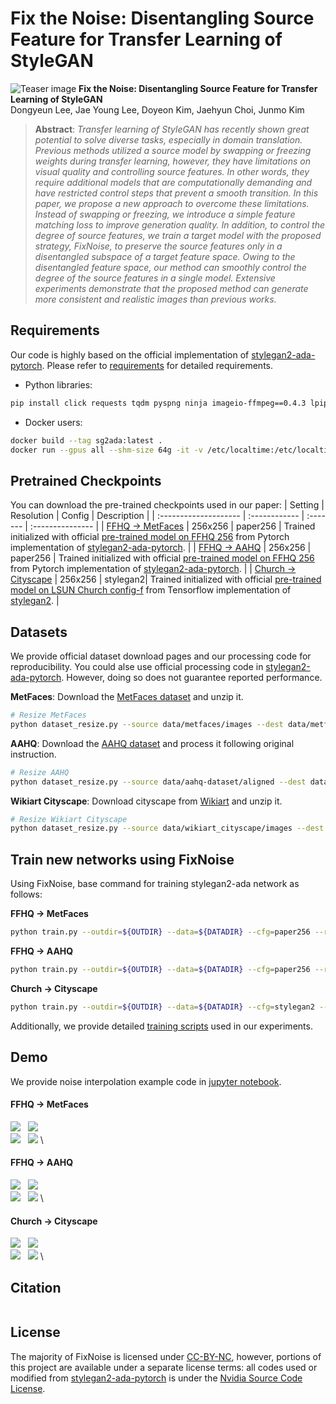# Fix the Noise: Disentangling Source Feature for Transfer Learning of StyleGAN</sub>

![Teaser image](./docs/figure_1.png)
**Fix the Noise: Disentangling Source Feature for Transfer Learning of StyleGAN**<br>
Dongyeun Lee, Jae Young Lee, Doyeon Kim, Jaehyun Choi, Junmo Kim<br>

>**Abstract**: 
*Transfer learning of StyleGAN has recently shown great potential to solve diverse tasks, especially in domain translation. Previous methods utilized a source model by swapping or freezing weights during transfer learning, however, they have limitations on visual quality and controlling source features. In other words, they require additional models that are computationally demanding and have restricted control steps that prevent a smooth transition. In this paper, we propose a new approach to overcome these limitations. Instead of swapping or freezing, we introduce a simple feature matching loss to improve generation quality. In addition, to control the degree of source features, we train a target model with the proposed strategy, FixNoise, to preserve the source features only in a disentangled subspace of a target feature space. Owing to the disentangled feature space, our method can smoothly control the degree of the source features in a single model. Extensive experiments demonstrate that the proposed method can generate more consistent and realistic images than previous works.*

## Requirements
Our code is highly based on the official implementation of [stylegan2-ada-pytorch](https://github.com/NVlabs/stylegan2-ada-pytorch). Please refer to [requirements](https://github.com/NVlabs/stylegan2-ada-pytorch#requirements) for detailed requirements.
* Python libraries:
```bash
pip install click requests tqdm pyspng ninja imageio-ffmpeg==0.4.3 lpips
```
* Docker users:
```bash
docker build --tag sg2ada:latest .
docker run --gpus all --shm-size 64g -it -v /etc/localtime:/etc/localtime:ro -v /mnt:/mnt -v /data:/data --name sg2ada sg2ada /bin/bash
```


## Pretrained Checkpoints
You can download the pre-trained checkpoints used in our paper:
| Setting                 |   Resolution  | Config   |    Description   |
| :--------------------   | :------------ | :------- | :--------------- |
| [FFHQ &rarr; MetFaces](https://drive.google.com/file/d/1Eo4T9KjkzRYdnENXgTpqIUOvaY4-SDeD/view?usp=sharing)    |    256x256    | paper256 | Trained initialized with official [pre-trained model on FFHQ 256](https://nvlabs-fi-cdn.nvidia.com/stylegan2-ada-pytorch/pretrained/transfer-learning-source-nets/) from Pytorch implementation of [stylegan2-ada-pytorch](https://github.com/NVlabs/stylegan2-ada-pytorch). |
| [FFHQ &rarr; AAHQ](https://drive.google.com/file/d/1GzM3icWaSOSGcKfYoidjEaloqc_MyAxX/view?usp=sharing)        |    256x256    | paper256 | Trained initialized with official [pre-trained model on FFHQ 256](https://nvlabs-fi-cdn.nvidia.com/stylegan2-ada-pytorch/pretrained/transfer-learning-source-nets/) from Pytorch implementation of [stylegan2-ada-pytorch](https://github.com/NVlabs/stylegan2-ada-pytorch). |
| [Church &rarr; Cityscape](https://drive.google.com/file/d/1YHa_g5xC_VM5MbHsr3VSfco1_PX1sRkA/view?usp=sharing) |    256x256    | stylegan2| Trained initialized with official [pre-trained model on LSUN Church config-f](https://nvlabs-fi-cdn.nvidia.com/stylegan2/networks/) from Tensorflow implementation of [stylegan2](https://github.com/NVlabs/stylegan2). |

## Datasets
We provide official dataset download pages and our processing code for reproducibility. You could alse use official processing code in [stylegan2-ada-pytorch](https://github.com/NVlabs/stylegan2-ada-pytorch#preparing-datasets). However, doing so does not guarantee reported performance.

**MetFaces**: Download the [MetFaces dataset](https://github.com/NVlabs/metfaces-dataset) and unzip it.
```bash
# Resize MetFaces
python dataset_resize.py --source data/metfaces/images --dest data/metfaces/images256x256
```
**AAHQ**: Download the [AAHQ dataset](https://github.com/onion-liu/aahq-dataset) and process it following original instruction.
```bash
# Resize AAHQ
python dataset_resize.py --source data/aahq-dataset/aligned --dest data/aahq-dataset/images256x256
```
**Wikiart Cityscape**: Download cityscape from [Wikiart](https://www.kaggle.com/datasets/ipythonx/wikiart-gangogh-creating-art-gan) and unzip it.

```bash
# Resize Wikiart Cityscape
python dataset_resize.py --source data/wikiart_cityscape/images --dest data/wikiart_cityscape/images256x256
```

## Train new networks using FixNoise
Using FixNoise, base command for training stylegan2-ada network as follows:

**FFHQ &rarr; MetFaces**
```bash
python train.py --outdir=${OUTDIR} --data=${DATADIR} --cfg=paper256 --resume=ffhq256 --fm=0.05
```
**FFHQ &rarr; AAHQ**
```bash
python train.py --outdir=${OUTDIR} --data=${DATADIR} --cfg=paper256 --resume=ffhq256 --fm=0.05
```
**Church &rarr; Cityscape**
```bash
python train.py --outdir=${OUTDIR} --data=${DATADIR} --cfg=stylegan2 --resume=church256 --fm=0.05
```
Additionally, we provide detailed [training scripts](./scripts/) used in our experiments.

## Demo
We provide noise interpolation example code in [jupyter notebook](./demo.ipynb).

#### FFHQ &rarr; MetFaces
<img src="./docs/interpolation_video/metfaces/noise_interpolation_metfaces00.gif"> &nbsp; <img src="./docs/interpolation_video/metfaces/noise_interpolation_metfaces01.gif"> \
<img src="./docs/interpolation_video/metfaces/noise_interpolation_metfaces02.gif"> &nbsp; <img src="./docs/interpolation_video/metfaces/noise_interpolation_metfaces03.gif"> \

#### FFHQ &rarr; AAHQ
<img src="./docs/interpolation_video/aahq/noise_interpolation_aahq00.gif"> &nbsp; <img src="./docs/interpolation_video/aahq/noise_interpolation_aahq01.gif"> \
<img src="./docs/interpolation_video/aahq/noise_interpolation_aahq02.gif"> &nbsp; <img src="./docs/interpolation_video/aahq/noise_interpolation_aahq03.gif"> \

#### Church &rarr; Cityscape
<img src="./docs/interpolation_video/cityscape/noise_interpolation_cityscape00.gif"> &nbsp; <img src="./docs/interpolation_video/cityscape/noise_interpolation_cityscape01.gif"> \
<img src="./docs/interpolation_video/cityscape/noise_interpolation_cityscape02.gif"> &nbsp; <img src="./docs/interpolation_video/cityscape/noise_interpolation_cityscape03.gif"> \

## Citation
```

```

## License
The majority of FixNoise is licensed under [CC-BY-NC](https://creativecommons.org/licenses/by-nc/4.0/), however, portions of this project are available under a separate license terms: all codes used or modified from [stylegan2-ada-pytorch](https://github.com/NVlabs/stylegan2-ada-pytorch) is under the [Nvidia Source Code License](https://nvlabs.github.io/stylegan2-ada-pytorch/license.html).